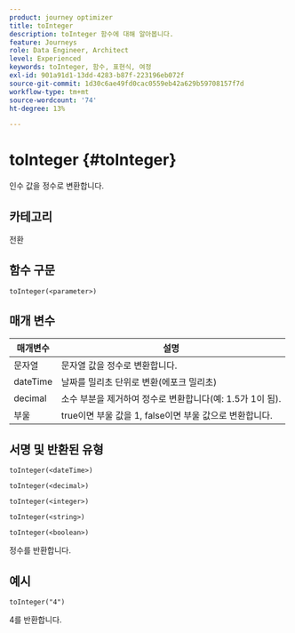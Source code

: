 ```yaml
---
product: journey optimizer
title: toInteger
description: toInteger 함수에 대해 알아봅니다.
feature: Journeys
role: Data Engineer, Architect
level: Experienced
keywords: toInteger, 함수, 표현식, 여정
exl-id: 901a91d1-13dd-4283-b87f-223196eb072f
source-git-commit: 1d30c6ae49fd0cac0559eb42a629b59708157f7d
workflow-type: tm+mt
source-wordcount: '74'
ht-degree: 13%

---
```


# toInteger {#toInteger}

인수 값을 정수로 변환합니다.

## 카테고리

전환

## 함수 구문

`toInteger(<parameter>)`

## 매개 변수

| 매개변수 | 설명 |
|--- |--- |
| 문자열 | 문자열 값을 정수로 변환합니다. |
| dateTime | 날짜를 밀리초 단위로 변환(에포크 밀리초) |
| decimal | 소수 부분을 제거하여 정수로 변환합니다(예: 1.5가 1이 됨). |
| 부울 | true이면 부울 값을 1, false이면 부울 값으로 변환합니다. |

## 서명 및 반환된 유형

`toInteger(<dateTime>)`

`toInteger(<decimal>)`

`toInteger(<integer>)`

`toInteger(<string>)`

`toInteger(<boolean>)`

정수를 반환합니다.

## 예시

`toInteger("4")`

4를 반환합니다.
